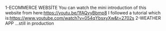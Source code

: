 1-ECOMMERCE WEBSİTE
You can watch the mini introduction of this website from here:https://youtu.be/1fAQvyBbmp8
I followed a tutorial which is:https://www.youtube.com/watch?v=054qYbsxyXw&t=2702s
2-WEATHER APP
...still in production
